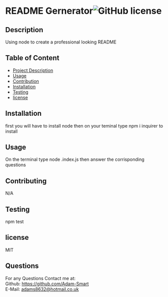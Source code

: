 # README Gernerator![GitHub license](https://img.shields.io/badge/license-MIT-blue.svg)
  

 ## Description
  Using node to create a professional looking README

  ## Table of Content
  - [Project Description](#Description)
  - [Usage](#Usage)
  - [Contribution](#Contributing)
  - [Installation](#Installation)
  - [Testing](#Testing)
  - [license](#license)

  ## Installation
  first you will have to install node then on your teminal type npm i inquirer to install

  ## Usage
  On the terminal type node .index.js then answer the corrisponding questions 

  ## Contributing
  N/A

  ## Testing
  npm test


  ## license
   MIT

  ## Questions
  For any Questions Contact me at: <br />
  Github: https://github.com/Adam-Smart <br />
  E-Mail: adams8632@hotmail.co.uk

